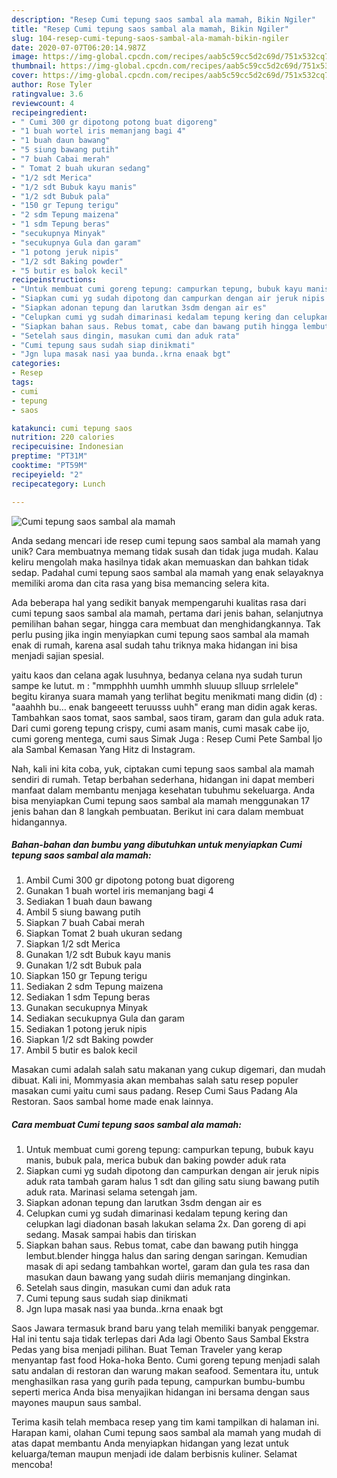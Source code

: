 ```yaml
---
description: "Resep Cumi tepung saos sambal ala mamah, Bikin Ngiler"
title: "Resep Cumi tepung saos sambal ala mamah, Bikin Ngiler"
slug: 104-resep-cumi-tepung-saos-sambal-ala-mamah-bikin-ngiler
date: 2020-07-07T06:20:14.987Z
image: https://img-global.cpcdn.com/recipes/aab5c59cc5d2c69d/751x532cq70/cumi-tepung-saos-sambal-ala-mamah-foto-resep-utama.jpg
thumbnail: https://img-global.cpcdn.com/recipes/aab5c59cc5d2c69d/751x532cq70/cumi-tepung-saos-sambal-ala-mamah-foto-resep-utama.jpg
cover: https://img-global.cpcdn.com/recipes/aab5c59cc5d2c69d/751x532cq70/cumi-tepung-saos-sambal-ala-mamah-foto-resep-utama.jpg
author: Rose Tyler
ratingvalue: 3.6
reviewcount: 4
recipeingredient:
- " Cumi 300 gr dipotong potong buat digoreng"
- "1 buah wortel iris memanjang bagi 4"
- "1 buah daun bawang"
- "5 siung bawang putih"
- "7 buah Cabai merah"
- " Tomat 2 buah ukuran sedang"
- "1/2 sdt Merica"
- "1/2 sdt Bubuk kayu manis"
- "1/2 sdt Bubuk pala"
- "150 gr Tepung terigu"
- "2 sdm Tepung maizena"
- "1 sdm Tepung beras"
- "secukupnya Minyak"
- "secukupnya Gula dan garam"
- "1 potong jeruk nipis"
- "1/2 sdt Baking powder"
- "5 butir es balok kecil"
recipeinstructions:
- "Untuk membuat cumi goreng tepung: campurkan tepung, bubuk kayu manis, bubuk pala, merica bubuk dan baking powder aduk rata"
- "Siapkan cumi yg sudah dipotong dan campurkan dengan air jeruk nipis aduk rata tambah garam halus 1 sdt dan giling satu siung bawang putih aduk rata. Marinasi selama setengah jam."
- "Siapkan adonan tepung dan larutkan 3sdm dengan air es"
- "Celupkan cumi yg sudah dimarinasi kedalam tepung kering dan celupkan lagi diadonan basah lakukan selama 2x. Dan goreng di api sedang. Masak sampai habis dan tiriskan"
- "Siapkan bahan saus. Rebus tomat, cabe dan bawang putih hingga lembut.blender hingga halus dan saring dengan saringan. Kemudian masak di api sedang tambahkan wortel, garam dan gula tes rasa dan masukan daun bawang yang sudah diiris memanjang dinginkan."
- "Setelah saus dingin, masukan cumi dan aduk rata"
- "Cumi tepung saus sudah siap dinikmati"
- "Jgn lupa masak nasi yaa bunda..krna enaak bgt"
categories:
- Resep
tags:
- cumi
- tepung
- saos

katakunci: cumi tepung saos 
nutrition: 220 calories
recipecuisine: Indonesian
preptime: "PT31M"
cooktime: "PT59M"
recipeyield: "2"
recipecategory: Lunch

---
```



![Cumi tepung saos sambal ala mamah](https://img-global.cpcdn.com/recipes/aab5c59cc5d2c69d/751x532cq70/cumi-tepung-saos-sambal-ala-mamah-foto-resep-utama.jpg)

Anda sedang mencari ide resep cumi tepung saos sambal ala mamah yang unik? Cara membuatnya memang tidak susah dan tidak juga mudah. Kalau keliru mengolah maka hasilnya tidak akan memuaskan dan bahkan tidak sedap. Padahal cumi tepung saos sambal ala mamah yang enak selayaknya memiliki aroma dan cita rasa yang bisa memancing selera kita.

Ada beberapa hal yang sedikit banyak mempengaruhi kualitas rasa dari cumi tepung saos sambal ala mamah, pertama dari jenis bahan, selanjutnya pemilihan bahan segar, hingga cara membuat dan menghidangkannya. Tak perlu pusing jika ingin menyiapkan cumi tepung saos sambal ala mamah enak di rumah, karena asal sudah tahu triknya maka hidangan ini bisa menjadi sajian spesial.

yaitu kaos dan celana agak lusuhnya, bedanya celana nya sudah turun sampe ke lutut. m : &#34;mmpphhh uumhh ummhh sluuup slluup srrlelele&#34; begitu kiranya suara mamah yang terlihat begitu menikmati mang didin (d) : &#34;aaahhh bu… enak bangeeett teruusss uuhh&#34; erang man didin agak keras. Tambahkan saos tomat, saos sambal, saos tiram, garam dan gula aduk rata. Dari cumi goreng tepung crispy, cumi asam manis, cumi masak cabe ijo, cumi goreng mentega, cumi saus Simak Juga : Resep Cumi Pete Sambal Ijo ala Sambal Kemasan Yang Hitz di Instagram.


Nah, kali ini kita coba, yuk, ciptakan cumi tepung saos sambal ala mamah sendiri di rumah. Tetap berbahan sederhana, hidangan ini dapat memberi manfaat dalam membantu menjaga kesehatan tubuhmu sekeluarga. Anda bisa menyiapkan Cumi tepung saos sambal ala mamah menggunakan 17 jenis bahan dan 8 langkah pembuatan. Berikut ini cara dalam membuat hidangannya.

<!--inarticleads1-->

##### Bahan-bahan dan bumbu yang dibutuhkan untuk menyiapkan Cumi tepung saos sambal ala mamah:

1. Ambil  Cumi 300 gr dipotong potong buat digoreng
1. Gunakan 1 buah wortel iris memanjang bagi 4
1. Sediakan 1 buah daun bawang
1. Ambil 5 siung bawang putih
1. Siapkan 7 buah Cabai merah
1. Siapkan  Tomat 2 buah ukuran sedang
1. Siapkan 1/2 sdt Merica
1. Gunakan 1/2 sdt Bubuk kayu manis
1. Gunakan 1/2 sdt Bubuk pala
1. Siapkan 150 gr Tepung terigu
1. Sediakan 2 sdm Tepung maizena
1. Sediakan 1 sdm Tepung beras
1. Gunakan secukupnya Minyak
1. Sediakan secukupnya Gula dan garam
1. Sediakan 1 potong jeruk nipis
1. Siapkan 1/2 sdt Baking powder
1. Ambil 5 butir es balok kecil


Masakan cumi adalah salah satu makanan yang cukup digemari, dan mudah dibuat. Kali ini, Mommyasia akan membahas salah satu resep populer masakan cumi yaitu cumi saus padang. Resep Cumi Saus Padang Ala Restoran. Saos sambal home made enak lainnya. 

<!--inarticleads2-->

##### Cara membuat Cumi tepung saos sambal ala mamah:

1. Untuk membuat cumi goreng tepung: campurkan tepung, bubuk kayu manis, bubuk pala, merica bubuk dan baking powder aduk rata
1. Siapkan cumi yg sudah dipotong dan campurkan dengan air jeruk nipis aduk rata tambah garam halus 1 sdt dan giling satu siung bawang putih aduk rata. Marinasi selama setengah jam.
1. Siapkan adonan tepung dan larutkan 3sdm dengan air es
1. Celupkan cumi yg sudah dimarinasi kedalam tepung kering dan celupkan lagi diadonan basah lakukan selama 2x. Dan goreng di api sedang. Masak sampai habis dan tiriskan
1. Siapkan bahan saus. Rebus tomat, cabe dan bawang putih hingga lembut.blender hingga halus dan saring dengan saringan. Kemudian masak di api sedang tambahkan wortel, garam dan gula tes rasa dan masukan daun bawang yang sudah diiris memanjang dinginkan.
1. Setelah saus dingin, masukan cumi dan aduk rata
1. Cumi tepung saus sudah siap dinikmati
1. Jgn lupa masak nasi yaa bunda..krna enaak bgt


Saos Jawara termasuk brand baru yang telah memiliki banyak penggemar. Hal ini tentu saja tidak terlepas dari Ada lagi Obento Saus Sambal Ekstra Pedas yang bisa menjadi pilihan. Buat Teman Traveler yang kerap menyantap fast food Hoka-hoka Bento. Cumi goreng tepung menjadi salah satu andalan di restoran dan warung makan seafood. Sementara itu, untuk menghasilkan rasa yang gurih pada tepung, campurkan bumbu-bumbu seperti merica Anda bisa menyajikan hidangan ini bersama dengan saus mayones maupun saus sambal. 

Terima kasih telah membaca resep yang tim kami tampilkan di halaman ini. Harapan kami, olahan Cumi tepung saos sambal ala mamah yang mudah di atas dapat membantu Anda menyiapkan hidangan yang lezat untuk keluarga/teman maupun menjadi ide dalam berbisnis kuliner. Selamat mencoba!
